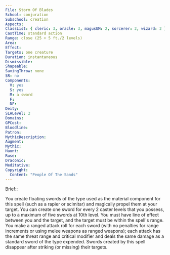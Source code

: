 ```yaml
---
File: Storm Of Blades
School: conjuration
Subschool: creation
Aspects: 
ClassList: { cleric: 3, oracle: 3, magusUM: 2, sorcerer: 2, wizard: 2 }
CastTime: standard action
Range: close (25 + 5 ft./2 levels)
Area: 
Effect: 
Targets: one creature
Duration: instantaneous
Dismissible: 
Shapeable: 
SavingThrow: none
SR: no
Components:
  V: yes
  S: yes
  M: a sword
  F: 
  DF: 
Deity: 
SLALevel: 2
Domains: 
GPCost: 
Bloodline: 
Patron: 
MythicDescription: 
Augment: 
Mythic: 
Haunt: 
Ruse: 
Draconic: 
Meditative: 
Copyright:
  Content: "People Of The Sands"
---
```

Brief:: 

You create floating swords of the type used as the material component for this spell (such as a rapier or scimitar) and magically propel them at your target. You can create one sword for every 2 caster levels that you possess, up to a maximum of five swords at 10th level. You must have line of effect between you and the target, and the target must be within the spell's range. You make a ranged attack roll for each sword (with no penalties for range increments or using melee weapons as ranged weapons); each attack has the same threat range and critical modifier and deals the same damage as a standard sword of the type expended. Swords created by this spell disappear after striking (or missing) their targets.
